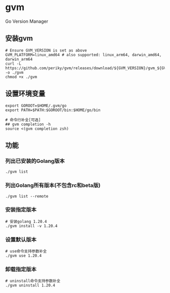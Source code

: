 # gvm
Go Version Manager


## 安装gvm

```shell
# Ensure GVM_VERSION is set as above
GVM_PLATFORM=linux_amd64 # also supported: linux_arm64, darwin_amd64, darwin_arm64
curl -L https://github.com/periky/gvm/releases/download/${GVM_VERSION}/gvm_${GVM_PLATFORMPLA} -o ./gvm
chmod +x ./gvm
```

## 设置环境变量

```shell
export GOROOT=$HOME/.gvm/go
export PATH=$PATH:$GOROOT/bin:$HOME/go/bin

# 命令行补全[可选]
## gvm completion -h
source <(gvm completion zsh)
```

## 功能

### 列出已安装的Golang版本
```shell
./gvm list
```

### 列出Golang所有版本(不包含rc和beta版)
```shell
./gvm list --remote
```

### 安装指定版本
```shell
# 安装golang 1.20.4
./gvm install -v 1.20.4
```

### 设置默认版本
```shell
# use命令支持参数补全
./gvm use 1.20.4
```

### 卸载指定版本
```shell
# uninstall命令支持参数补全
./gvm uninstall 1.20.4
```